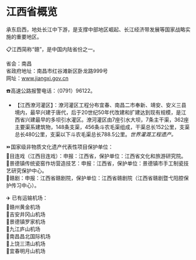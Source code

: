 # 江西省概览  
承东启西，地处长江中下游，是支撑中部地区崛起、长江经济带发展等国家战略实施的重要地区。  
  
📋江西简称“赣”，是中国内陆省份之一。  
  
省会：南昌  
省政府地址：南昌市红谷滩新区卧龙路999号  
网址：<a href="http://www.jiangxi.gov.cn" target="_blank">www.jiangxi.gov.cn</a>  
  
☎️高速公路报警电话：（0791）96122。  

* 【江西潦河灌区】：潦河灌区工程分布宜春、南昌二市奉新、靖安、安义三县境内，最早兴建于唐代，后于20世纪50年代改建和扩建达到现有规模，是江西省兴建最早的多坝引水灌区。潦河灌区由7座引水大坝，7条主干渠，362座主要渠系建筑物，148条支渠，456条斗农毛渠组成，干渠总长152公里，支渠总长480公里，支渠以下斗农毛渠总长788.5公里。*世界灌溉工程遗产。*  
  
⏩国家级非物质文化遗产代表性项目保护单位：  
🔸目连戏（江西目连戏）：申报：江西省，保护单位：江西省文化和旅游研究院。  
🔸景德镇传统瓷窑作坊营造技艺：申报：江西省，保护单位：景德镇市手工制瓷技艺研究保护中心。  
🔸赣剧：申报：江西省赣剧院，保护单位：江西省赣剧院（江西省赣剧暨弋阳腔保护传习中心）。    
  
✈️ 已有运输机场：  
🔸赣州黄金机场  
🔸吉安井冈山机场  
🔸景德镇罗家机场  
🔸九江庐山机场  
🔸南昌昌北国际机场  
🔸上饶三清山机场  
🔸宜春明月山机场  
   
